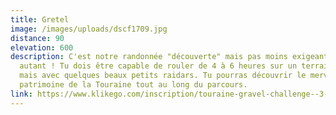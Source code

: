 ```yaml
---
title: Gretel
image: /images/uploads/dscf1709.jpg
distance: 90
elevation: 600
description: C'est notre randonnée "découverte" mais pas moins exigeante pour
  autant ! Tu dois être capable de rouler de 4 à 6 heures sur un terrain roulant
  mais avec quelques beaux petits raidars. Tu pourras découvrir le merveilleux
  patrimoine de la Touraine tout au long du parcours.
link: https://www.klikego.com/inscription/touraine-gravel-challenge--3-petit-parcours-90-km-samedi-2022/cyclo/vtt/1591316274595-5
---
```

